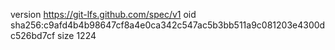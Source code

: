 version https://git-lfs.github.com/spec/v1
oid sha256:c9afd4b4b98647cf8a4e0ca342c547ac5b3bb511a9c081203e4300dc526bd7cf
size 1224
